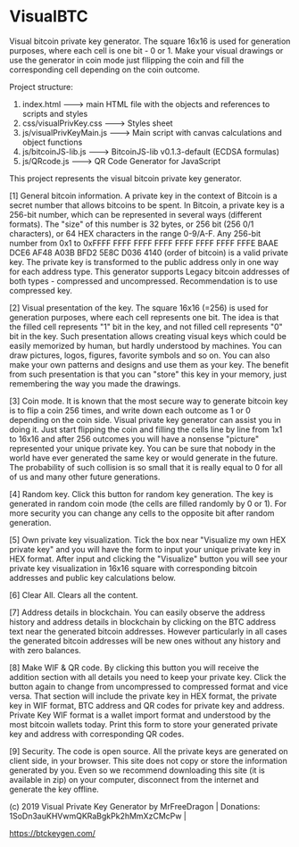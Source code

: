 # VisualBTC
Visual bitcoin private key generator. The square 16x16 is used for generation purposes, where each cell is one bit - 0 or 1. Make your visual drawings or use the generator in coin mode just fllipping the coin and fill the corresponding cell depending on the coin outcome.

Project structure:

1) index.html               ---> main  HTML file with the objects and references to scripts and styles
2) css/visualPrivKey.css    ---> Styles sheet
3) js/visualPrivKeyMain.js  ---> Main script with canvas calculations and object functions
4) js/bitcoinJS-lib.js      ---> BitcoinJS-lib v0.1.3-default (ECDSA formulas)
5) js/QRcode.js             ---> QR Code Generator for JavaScript

This project represents the visual bitcoin private key generator.

[1] General bitcoin information.
A private key in the context of Bitcoin is a secret number that allows bitcoins to be spent. In Bitcoin, a private key is a 256-bit number, which can be represented in several ways (different formats). The "size" of this number is 32 bytes, or 256 bit (256 0/1 characters), or 64 HEX characters in the range 0-9/A-F.
Any 256-bit number from 0x1 to 0xFFFF FFFF FFFF FFFF FFFF FFFF FFFF FFFE BAAE DCE6 AF48 A03B BFD2 5E8C D036 4140 (order of bitcoin) is a valid private key. The private key is transformed to the public address only in one way for each address type. This generator supports Legacy bitcoin addresses of both types - compressed and uncompressed. Recommendation is to use compressed key.

[2] Visual presentation of the key.
The square 16x16 (=256) is used for generation purposes, where each cell represents one bit. The idea is that the filled cell represents "1" bit in the key, and not filled cell represents "0" bit in the key. Such presentation allows creating visual keys which could be easily memorized by human, but hardly understood by machines. You can draw pictures, logos, figures, favorite symbols and so on. You can also make your own patterns and designs and use them as your key. The benefit from such presentation is that you can "store" this key in your memory, just remembering the way you made the drawings.

[3] Coin mode.
It is known that the most secure way to generate bitcoin key is to flip a coin 256 times, and write down each outcome as 1 or 0 depending on the coin side. Visual private key generator can assist you in doing it. Just start flipping the coin and filling the cells line by line from 1x1 to 16x16 and after 256 outcomes you will have a nonsense "picture" represented your unique private key. You can be sure that nobody in the world have ever generated the same key or would generate in the future. The probability of such collision is so small that it is really equal to 0 for all of us and many other future generations.

[4] Random key.
Click this button for random key generation. The key is generated in random coin mode (the cells are filled randomly by 0 or 1). For more security you can change any cells to the opposite bit after random generation.

[5] Own private key visualization.
Tick the box near "Visualize my own HEX private key" and you will have the form to input your unique private key in HEX format. After input and clicking the "Visualize" button you will see your private key visualization in 16x16 square with corresponding bitcoin addresses and public key calculations below.

[6] Clear All.
Clears all the content.

[7] Address details in blockchain.
You can easily observe the address history and address details in blockchain by clicking on the BTC address text near the generated bitcoin addresses. However particularly in all cases the generated bitcoin addresses will be new ones without any history and with zero balances.

[8] Make WIF & QR code.
By clicking this button you will receive the addition section with all details you need to keep your private key. Click the button again to change from uncompressed to compressed format and vice versa. That section will include the private key in HEX format, the private key in WIF format, BTC address and QR codes for private key and address. Private Key WIF format is a wallet import format and understood by the most bitcoin wallets today. Print this form to store your generated private key and address with corresponding QR codes.

[9] Security.
The code is open source. All the private keys are generated on client side, in your browser. This site does not copy or store the information generated by you. Even so we recommend downloading this site (it is available in zip) on your computer, disconnect from the internet and generate the key offline.

(c) 2019 Visual Private Key Generator by MrFreeDragon | Donations: 1SoDn3auKHVwmQKRaBgkPk2hMmXzCMcPw |

https://btckeygen.com/
